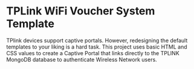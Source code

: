 # TPLink WiFi Voucher System Template

TPlink devices support captive portals. However, redesigning the default templates to your liking is a hard task. This project uses basic HTML and CSS values to create a Captive Portal that links directly to the TPLINK MongoDB database to authenticate Wireless Network users.